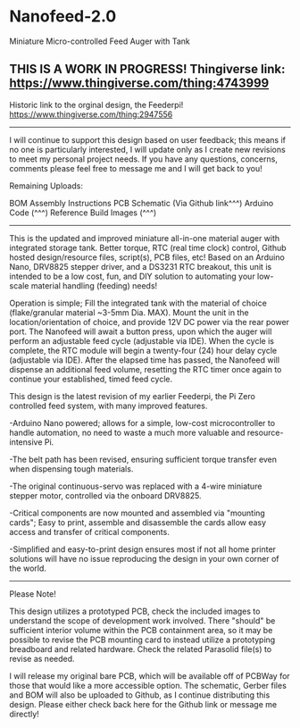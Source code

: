 # Nanofeed-2.0
Miniature Micro-controlled Feed Auger with Tank 

THIS IS A WORK IN PROGRESS! Thingiverse link: https://www.thingiverse.com/thing:4743999
------------------------------------------------------------------------------------------------------
Historic link to the orginal design, the Feederpi! 
https://www.thingiverse.com/thing:2947556

------------------------------------------------------------------------------------------------------------------------
I will continue to support this design based on user feedback; this means if no one is particularly interested, I will update only as I create new revisions to meet my personal project needs. If you have any questions, concerns, comments please feel free to message me and I will get back to you!

Remaining Uploads:

BOM
Assembly Instructions
PCB Schematic (Via Github link^^^)
Arduino Code (^^^)
Reference Build Images (^^^)

------------------------------------------------------------------------------------------------------------------------

This is the updated and improved miniature all-in-one material auger with integrated storage tank. Better torque, RTC (real time clock) control, Github hosted design/resource files, script(s), PCB files, etc! Based on an Arduino Nano, DRV8825 stepper driver, and a DS3231 RTC breakout, this unit is intended to be a low cost, fun, and DIY solution to automating your low-scale material handling (feeding) needs! 

Operation is simple; Fill the integrated tank with the material of choice (flake/granular material ~3-5mm Dia. MAX). Mount the unit in the location/orientation of choice, and provide 12V DC power via the rear power port. The Nanofeed will await a button press, upon which the auger will perform an adjustable feed cycle (adjustable via IDE). When the cycle is complete, the RTC module will begin a twenty-four (24) hour delay cycle (adjustable via IDE). After the elapsed time has passed, the Nanofeed will dispense an additional feed volume, resetting the RTC timer once again to continue your established, timed feed cycle. 

This design is the latest revision of my earlier Feederpi, the Pi Zero controlled feed system, with many improved features. 

-Arduino Nano powered; allows for a simple, low-cost microcontroller to handle automation, no need to waste a much more valuable and resource-intensive Pi.
 
-The belt path has been revised, ensuring sufficient torque transfer even when dispensing tough materials. 

-The original continuous-servo was replaced with a 4-wire miniature stepper motor, controlled via the onboard DRV8825. 

-Critical components are now mounted and assembled via "mounting cards"; Easy to print, assemble and disassemble the cards allow easy access and transfer of critical components. 

-Simplified and easy-to-print design ensures most if not all home printer solutions will have no issue reproducing the design in your own corner of the world. 

------------------------------------------------------------------------------------------------------------------------
Please Note!

This design utilizes a prototyped PCB, check the included images to understand the scope of development work involved. There "should" be sufficient interior volume within the PCB containment area, so it may be possible to revise the PCB mounting card to instead utilize a prototyping breadboard and related hardware. Check the related Parasolid file(s) to revise as needed.

I will release my original bare PCB, which will be available off of PCBWay for those that would like a more accessible option. The schematic, Gerber files and BOM will also be uploaded to Github, as I continue distributing this design. Please either check back here for the Github link or message me directly!
